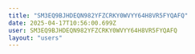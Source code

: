 ```yaml
---
title: "SM3EQ9BJHDEQN982YFZCRKY0WVYY64H8VR5FYQAFQ"
date: 2025-04-17T10:56:00.699Z
user: SM3EQ9BJHDEQN982YFZCRKY0WVYY64H8VR5FYQAFQ
layout: "users"
---
```

    